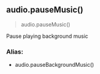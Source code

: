 
## audio.pauseMusic()

> audio.pauseMusic()

Pause playing background music

### Alias:

-   audio.pauseBackgroundMusic()
